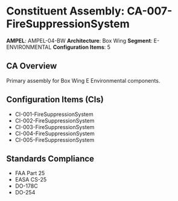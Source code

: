 # Constituent Assembly: CA-007-FireSuppressionSystem

**AMPEL**: AMPEL-04-BW
**Architecture**: Box Wing
**Segment**: E-ENVIRONMENTAL
**Configuration Items**: 5

## CA Overview
Primary assembly for Box Wing E Environmental components.

## Configuration Items (CIs)
- CI-001-FireSuppressionSystem
- CI-002-FireSuppressionSystem
- CI-003-FireSuppressionSystem
- CI-004-FireSuppressionSystem
- CI-005-FireSuppressionSystem

## Standards Compliance
- FAA Part 25
- EASA CS-25
- DO-178C
- DO-254
